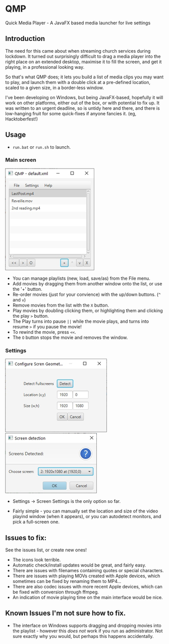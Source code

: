 # QMP
Quick Media Player - A JavaFX based media launcher for live settings

## Introduction

The need for this came about when streaming church services during
lockdown. It turned out surprisingly difficult to drag a media
player into the right place on an extended desktop, maximise it to
fill the screen, and get it playing, in a professional looking way.

So that's what QMP does; it lets you build a list of media clips
you may want to play, and launch them with a double click at a
pre-defined location, scaled to a given size, in a border-less
window.

I've been developing on Windows, but being JavaFX-based, hopefully
it will work on other platforms, either out of the box, or with
potential to fix up. It was written to an urgent deadline, so is
untidy here and there, and there is low-hanging fruit for some
quick-fixes if anyone fancies it. (eg, Hacktoberfest!)

## Usage

* `run.bat` or `run.sh` to launch.

### Main screen

![Main Screenshot](img/screenshot1.jpg)

* You can manage playlists (new, load, save/as) from the File menu.
* Add movies by dragging them from another window onto the list,
or use the '+' button.
* Re-order movies (just for your convience) with the up/down
buttons. (`^` and `v`)
* Remove movies from the list with the `X` button.
* Play movies by doubling clicking them, or highlighting them
and clicking the play `>` button.
* The Play turns into pause `||` while the movie plays, and turns
into resume `>` if you pause the movie!
* To rewind the movie, press `<<`.
* The `O` button stops the movie and removes the window.

### Settings

![Main Screenshot](img/screenshot2.jpg)
![Main Screenshot](img/screenshot3.jpg)

* Settings -> Screen Settings is the only option so far.

* Fairly simple - you can manually set the location and
size of the video playind window (when it appears), or
you can autodetect monitors, and pick a full-screen one.

## Issues to fix:

See the issues list, or create new ones!

* The icons look terrible.
* Automatic check/install updates would be great, and fairly easy.
* There are issues with filenames containing quotes or special characters.
* There are issues with playing MOVs created with Apple devices, which
sometimes can be fixed by renaming them to MP4...
* There are also codec issues with more recent Apple devices, which can
be fixed with conversion through ffmpeg.
* An indication of movie playing time on the main interface would be nice.

## Known Issues I'm not sure how to fix.

* The interface on Windows supports dragging and dropping movies 
  into the playlist - however this *does not* work if you run as 
  administrator. Not sure exactly why you would, but perhaps this 
  happens accidentally. 

